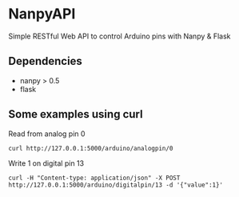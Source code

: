 NanpyAPI
========

Simple RESTful Web API to control Arduino pins with Nanpy & Flask

Dependencies
------------

- nanpy > 0.5
- flask

Some examples using curl
------------------------

Read from analog pin 0

	curl http://127.0.0.1:5000/arduino/analogpin/0

Write 1 on digital pin 13

	curl -H "Content-type: application/json" -X POST http://127.0.0.1:5000/arduino/digitalpin/13 -d '{"value":1}'


